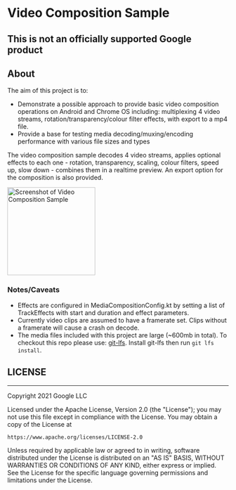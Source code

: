 # Video Composition Sample

## This is not an officially supported Google product

## About
The aim of this project is to:
 * Demonstrate a possible approach to provide basic video composition operations on Android and
 Chrome OS including: multiplexing 4 video streams, rotation/transparency/colour filter effects,
 with export to a mp4 file.
 * Provide a base for testing media decoding/muxing/encoding performance with various file sizes and
 types

The video composition sample decodes 4 video streams, applies optional effects to each one -
rotation, transparency, scaling, colour filters, speed up, slow down - combines them in a realtime
preview. An export option for the composition is also provided.

<img alt="Screenshot of Video Composition Sample" src="https://github.com/chromeos/video-composition-sample/blob/main/docs/VideoCompositionSampleScreenshot.jpg" width="200" />

### Notes/Caveats
 * Effects are configured in MediaCompositionConfig.kt by setting a list of TrackEffects with start
 and duration and effect parameters.
 * Currently video clips are assumed to have a framerate set. Clips without a framerate will cause
 a crash on decode.
 * The media files included with this project are large (~600mb in total). To checkout this repo
 please use: [git-lfs](https://git-lfs.github.com/). Install git-lfs then run `git lfs install`.

## LICENSE
***

Copyright 2021 Google LLC

Licensed under the Apache License, Version 2.0 (the "License");
you may not use this file except in compliance with the License.
You may obtain a copy of the License at

    https://www.apache.org/licenses/LICENSE-2.0

Unless required by applicable law or agreed to in writing, software
distributed under the License is distributed on an "AS IS" BASIS,
WITHOUT WARRANTIES OR CONDITIONS OF ANY KIND, either express or implied.
See the License for the specific language governing permissions and
limitations under the License.
